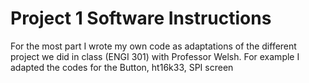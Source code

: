 <h1>Project 1 Software Instructions</h1>

For the most part I wrote my own code as adaptations of the different project we did in class (ENGI 301) with Professor Welsh. For example I adapted the codes for the Button, ht16k33,  SPI screen
